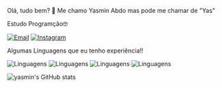 Olá, tudo bem? 👋
Me chamo Yasmin Abdo mas pode me chamar de "Yas"

Estudo Programção🤓

[![Email](https://img.shields.io/badge/Gmail-D14836?style=for-the-badge&logo=gmail&logoColor=white)](mailto:yasminabdolacerda1@gmail.com)
[![Instagram](https://img.shields.io/badge/Instagram-E4405F?style=for-the-badge&logo=instagram&logoColor=white)](https://www.fiemg.com.br/senai/)

Algumas Linguagens que eu tenho experiência!!

![Linguagens](https://img.shields.io/badge/HTML-239120?style=for-the-badge&logo=html5&logoColor=white) 
![Linguagens](https://img.shields.io/badge/CSS-239120?&style=for-the-badge&logo=css3&logoColor=white)
![Linguagens](	https://img.shields.io/badge/PHP-777BB4?style=for-the-badge&logo=php&logoColor=white)
![Linguagens](https://img.shields.io/badge/MySQL-00000F?style=for-the-badge&logo=mysql&logoColor=white)

![yasmin's GitHub stats](https://github-readme-stats.vercel.app/api?username=yasmin-abdo&show_icons=true&theme=radical)

